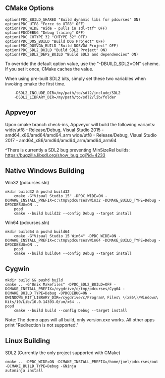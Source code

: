 
CMake Options
-------------

    option(PDC_BUILD_SHARED "Build dynamic libs for pdcurses" ON)
    option(PDC_UTF8 "Force to UTF8" OFF)
    option(PDC_WIDE "Wide - pulls in sdl-ttf" OFF)
    option(PDCDEBUG "Debug tracing" OFF)
    option(PDC_CHTYPE_32 "CHTYPE_32" OFF)
    option(PDC_DOS_BUILD "Build DOS Project" OFF)
    option(PDC_DOSVGA_BUILD "Build DOSVGA Project" OFF)
    option(PDC_SDL2_BUILD "Build SDL2 Project" ON)
    option(PDC_SDL2_DEPS_BUILD "Build SDL2 and dependencies" ON)

    

To override the default option value, use the "-DBUILD_SDL2=ON" scheme.  If you set it once, CMake caches the value.

When using pre-built SDL2 bits, simply set these two variables when invoking cmake the first time.

        -DSDL2_INCLUDE_DIR=/my/path/to/sdl2/include/SDL2
        -DSDL2_LIBRARY_DIR=/my/path/to/sdl2/lib/folder


Appveyor
--------

Upon cmake branch check-ins, Appveyor will build the following variants:
wide/utf8 - Release/Debug, Visual Studio 2015 - amd64_x86/amd64/amd64_arm
wide/utf8 - Release/Debug, Visual Studio 2017 - amd64_x86/amd64/amd64_arm/amd64_arm64

^There is currently a SDL2 bug preventing MinSizeRel builds:
https://bugzilla.libsdl.org/show_bug.cgi?id=4233


Native Windows Building
-----------------------

Win32 (pdcurses.sln)

    mkdir build32 & pushd build32
        cmake -G"Visual Studio 15" -DPDC_WIDE=ON -DCMAKE_INSTALL_PREFIX=c:\tmp\pdcurses\Win32 -DCMAKE_BUILD_TYPE=Debug -DPDCDEBUG=ON ..
        popd
        cmake --build build32 --config Debug --target install

Win64 (pdcurses.sln)

    mkdir build64 & pushd build64
        cmake -G"Visual Studio 15 Win64" -DPDC_WIDE=ON -DCMAKE_INSTALL_PREFIX=c:\tmp\pdcurses\Win64 -DCMAKE_BUILD_TYPE=Debug -DPDCDEBUG=ON ..
        popd
        cmake --build build64 --config Debug --target install


Cygwin
------

    mkdir build && pushd build
    cmake .. -G"Unix Makefiles" -DPDC_SDL2_BUILD=OFF -DCMAKE_INSTALL_PREFIX=/cygdrive/c/tmp/pdcurses/Cyg64 -DCMAKE_BUILD_TYPE=Debug -DPDCDEBUG=ON -DWINDOWS_KIT_LIBRARY_DIR=/cygdrive/c/Program\ Files\ \(x86\)/Windows\ Kits/10/Lib/10.0.14393.0/um/x64 ..
    popd
        cmake --build build --config Debug --target install

Note: The demo apps will all build, only version.exe works.  All other apps print "Redirection is not supported."


Linux Building
--------------

SDL2 (Currently the only project supported with CMake)

    cmake .. -DPDC_WIDE=ON -DCMAKE_INSTALL_PREFIX=/home/joel/pdcurses/out -DCMAKE_BUILD_TYPE=Debug -GNinja
    autoninja install
